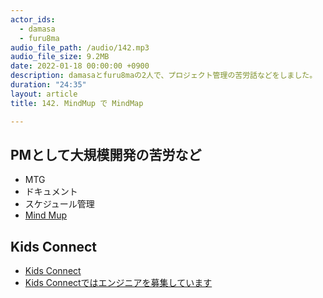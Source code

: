 ```yaml
---
actor_ids:
  - damasa
  - furu8ma
audio_file_path: /audio/142.mp3
audio_file_size: 9.2MB
date: 2022-01-18 00:00:00 +0900
description: damasaとfuru8maの2人で、プロジェクト管理の苦労話などをしました。
duration: "24:35"
layout: article
title: 142. MindMup で MindMap

---
```


## PMとして大規模開発の苦労など
- MTG
- ドキュメント
- スケジュール管理
- [Mind Mup](https://risojinn-risounoishijinnsei.com/use-review-mindmup2-0)

## Kids Connect
- [Kids Connect](https://www.kids-connect.jp/)
- [Kids Connectではエンジニアを募集しています](https://www.green-japan.com/company/6672)

